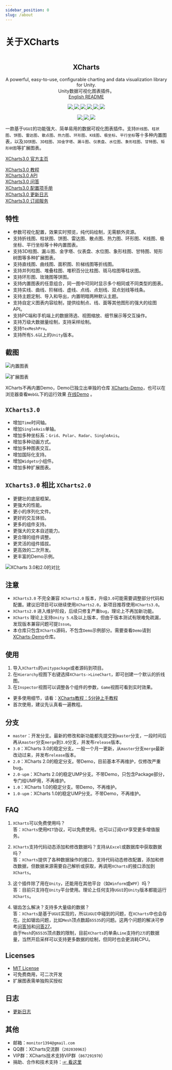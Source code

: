 ```yaml
---
sidebar_position: 0
slug: /about
---
```


# 关于XCharts

<p align="center">
  <a href="">
    <img src="" alt="" width="" height=""></img>
  </a>
</p>
<h2 align="center">XCharts</h2>
<p align="center">
  A powerful, easy-to-use, configurable charting and data visualization library for Unity.
  <br/>
  Unity数据可视化图表插件。
  <br/>
  <a href="">English README</a>
</p>
<p align="center">
  <a href="https://github.com/XCharts-Team/XCharts/blob/master/LICENSE">
    <img src="https://img.shields.io/github/license/XCharts-Team/XCharts"></img>
  </a>
  <a href="https://github.com/XCharts-Team/XCharts/releases">
    <img src="https://img.shields.io/github/v/release/XCharts-Team/XCharts?include_prereleases"></img>
  </a>
  <a href="">
    <img src="https://img.shields.io/github/repo-size/monitor1394/unity-ugui-xcharts"></img>
  </a>
  <a href="">
    <img src="https://img.shields.io/github/languages/code-size/monitor1394/unity-ugui-xcharts"></img>
  </a>
  <a href="">
    <img src="https://img.shields.io/badge/Unity-5.6+-green"></img>
  </a>
  <a href="">
    <img src="https://img.shields.io/badge/TextMeshPro-YES-green"></img>
  </a>
</p>
<p align="center">
  <a href="">
    <img src="https://img.shields.io/github/stars/XCharts-Team/XCharts?style=social"></img>
  </a>
  <a href="">
    <img src="https://img.shields.io/github/forks/XCharts-Team/XCharts?style=social"></img>
  </a>
  <a href="">
    <img src="https://img.shields.io/github/issues-closed/XCharts-Team/XCharts?color=green&label=%20%20%20%20issues&logoColor=green&style=social"></img>
  </a>
</p>

一款基于`UGUI`的功能强大、简单易用的数据可视化图表插件。支持`折线图`、`柱状图`、`饼图`、`雷达图`、`散点图`、`热力图`、`环形图`、`K线图`、`极坐标`、`平行坐标`等十多种内置图表，以及`3D饼图`、`3D柱图`、`3D金字塔`、`漏斗图`、`仪表盘`、`水位图`、`象形柱图`、`甘特图`、`矩形树图`等扩展图表。

[XCharts3.0 官方主页](https://xcharts-team.github.io)

[XCharts3.0 教程](tutorial01.md)  
[XCharts3.0 API](api.md)  
[XCharts3.0 问答](faq.md)  
[XCharts3.0 配置项手册](configuration.md)  
[XCharts3.0 更新日志](changelog.md)  
[XCharts3.0 订阅服务](support.md)  

## 特性

- 参数可视化配置，效果实时预览，纯代码绘制，无需额外资源。
- 支持折线图、柱状图、饼图、雷达图、散点图、热力图、环形图、K线图、极坐标、平行坐标等十种内置图表。
- 支持3D柱图、漏斗图、金字塔、仪表盘、水位图、象形柱图、甘特图、矩形树图等多种扩展图表。
- 支持直线图、曲线图、面积图、阶梯线图等折线图。
- 支持并列柱图、堆叠柱图、堆积百分比柱图、斑马柱图等柱状图。
- 支持环形图、玫瑰图等饼图。
- 支持内置图表的任意组合，同一图中可同时显示多个相同或不同类型的图表。
- 支持实线、曲线、阶梯线、虚线、点线、点划线、双点划线等线条。
- 支持主题定制、导入和导出，内置明暗两种默认主题。
- 支持自定义图表内容绘制，提供绘制点、线、面等其他图形的强大的绘图API。
- 支持PC端和手机端上的数据筛选、视图缩放、细节展示等交互操作。
- 支持万级大数据量绘制，支持采样绘制。
- 支持`TexMeshPro`。
- 支持所有`5.6`以上的`Unity`版本。

## 截图

![内置图表](img/readme_buildinchart.png)

![扩展图表](img/readme_extendchart.png)

XCharts不再内置Demo，Demo已独立出单独的仓库 [XCharts-Demo](https://github.com/XCharts-Team/XCharts-Demo)，也可以在浏览器查看`WebGL`下的运行效果 [在线Demo](https://xcharts-team.github.io/examples/) 。

## `XCharts3.0`

- 增加`Time`时间轴。
- 增加`SingleAxis`单轴。
- 增加多种坐标系：`Grid`、`Polar`、`Radar`、`SingleAxis`。
- 增加多种动画方式。
- 增加多种图表交互。
- 增加国际化支持。
- 增加`Widgets`小组件。
- 增加多种扩展图表。

## `XCharts3.0` 相比 `XCharts2.0`

- 更健壮的底层框架。
- 更强大的性能。
- 更小的序列化文件。
- 更好的交互体验。
- 更多的组件支持。
- 更强大的文本自述能力。
- 更合理的组件调整。
- 更灵活的组件插拔。
- 更高效的二次开发。
- 更丰富的Demo示例。

![XCharts 3.0和2.0的对比](img/readme_xcharts3.png)

## 注意

- `XCharts3.0` 不完全兼容 `XCharts2.0` 版本，升级`3.0`可能需要调整部分代码和配置。建议旧项目可以继续使用`XCharts2.0`，新项目推荐使用`XCharts3.0`。
- `XCharts2.0` 进入维护阶段，后续只修复严重`bug`，理论上不再加新功能。
- `XCharts` 理论上支持`Unity 5.6`及以上版本，但由于版本测试有限难免疏漏，发现版本兼容问题可提`Issue`。
- 本仓库只包含`XCharts`源码，不包含`Demo`示例部分。需要查看`Demo`请到[XCharts-Demo](https://github.com/XCharts-Team/XCharts-Demo)仓库。

## 使用

1. 导入`XCharts`的`unitypackage`或者源码到项目。
2. 在`Hierarchy`视图下右键选择`XCharts->LineChart`，即可创建一个默认的折线图。
3. 在`Inspector`视图可以调整各个组件的参数，`Game`视图可看到实时效果。

- 更多使用细节，请看：[XCharts教程：5分钟上手教程](tutorial01.md)
- 首次使用，建议先认真看一遍教程。

## 分支

- `master`：开发分支。最新的修改和新功能都先提交到`master`分支，一段时间后再从`master`分支`merge`到`3.0`分支，并发布`release`版本。
- `3.0`：XCharts 3.0的稳定分支。一般一个月一更新，从`master`分支`merge`最新改动过来，并发布`release`版本。
- `2.0`：XCharts 2.0的稳定分支。带Demo，目前基本不再维护，仅修改严重bug。
- `2.0-upm`：XCharts 2.0的稳定UMP分支。不带Demo，只包含Package部分，专门给UMP用，不再维护。
- `1.0`：XCharts 1.0的稳定分支。带Demo，不再维护。
- `1.0-upm`：XCharts 1.0的稳定UMP分支。不带Demo，不再维护。

## FAQ

1. `XCharts`可以免费使用吗？  
   答：`XCharts`使用`MIT`协议，可以免费使用。也可以订阅`VIP`享受更多增值服务。

2. `XCharts`支持代码动态添加和修改数据吗？支持从`Excel`或数据库中获取数据吗？  
   答：`XCharts`提供了各种数据操作的接口，支持代码动态修改配置，添加和修改数据，但数据来源需要自己解析或获取，再调用`XCharts`的接口添加到`XCharts`。

3. 这个插件除了用在`Unity`，还能用在其他平台（如`Winform`或`WPF`）吗？  
   答：目前只支持在`Unity`平台使用。理论上任何支持`UGUI`的`Unity`版本都能运行`XCharts`。

4. 锯齿怎么解决？支持多大量级的数据？  
   答：`XCharts`是基于`UGUI`实现的，所以`UGUI`中碰到的问题，在`XCharts`中也会存在。比如锯齿问题，比如`Mesh`顶点数超`65535`的问题。这两个问题的解决可参考[问答16](faq.md)和[问答27](faq.md)。  
   由于`Mesh`的`65535`顶点数的限制，目前`XCharts`的单条`Line`支持约`2万`的数据量，当然开启采样可以支持更多数据的绘制，但同时也会更消耗CPU。

## Licenses

- [MIT License](https://github.com/XCharts-Team/XCharts/blob/master/LICENSE.md)
- 可免费商用，可二次开发
- 扩展图表需单独购买授权

## 日志

- [更新日志](changelog.md)  

## 其他

- 邮箱：`monitor1394@gmail.com`  
- QQ群：XCharts交流群（`202030963`）  
- VIP群：XCharts技术支持VIP群（`867291970`）  
- 捐助、合作和技术支持：[☞ 看这里](support.md)

